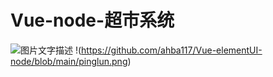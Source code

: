 # Vue-node-超市系统
![图片文字描述]([图片链接](https://github.com/ahba117/Vue-elementUI-node/blob/main/pinglun.png))
!(https://github.com/ahba117/Vue-elementUI-node/blob/main/pinglun.png)
